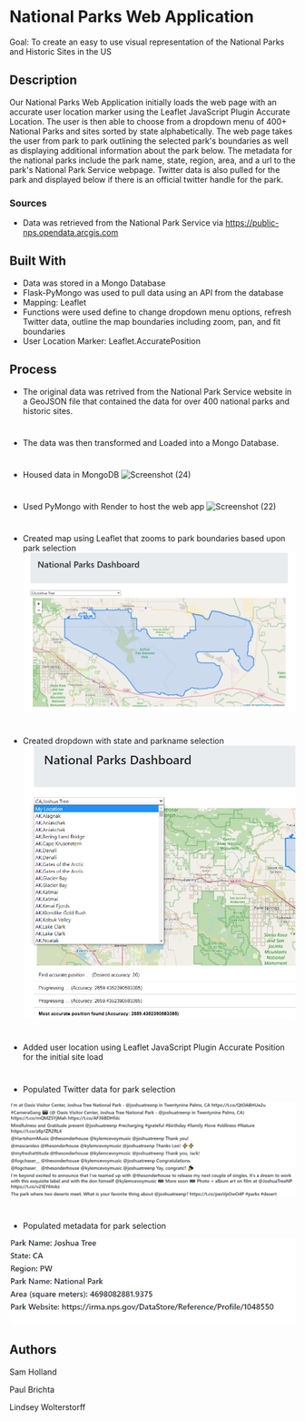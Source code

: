 # National Parks Web Application

Goal: To create an easy to use visual representation of the National Parks and Historic Sites in the US

## Description

Our National Parks Web Application initially loads the web page with an accurate user location marker using the Leaflet JavaScript Plugin Accurate Location. The user is then able to choose from a dropdown menu of 400+ National Parks and sites sorted by state alphabetically. The web page takes the user from park to park outlining the selected park's boundaries as well as displaying additional information about the park below. The metadata for the national parks include the park name, state, region, area, and a url to the park's National Park Service webpage. Twitter data is also pulled for the park and displayed below if there is an official twitter handle for the park.

### Sources

* Data was retrieved from the National Park Service via https://public-nps.opendata.arcgis.com

## Built With


* Data was stored in a Mongo Database
* Flask-PyMongo was used to pull data using an API from the database
* Mapping: Leaflet
* Functions were used define to change dropdown menu options, refresh Twitter data, outline the map boundaries including zoom, pan, and fit boundaries
* User Location Marker: Leaflet.AccuratePosition

## Process

* The original data was retrived from the National Park Service website in a GeoJSON file that contained the data for over 400 national parks and historic sites.
#
* The data was then transformed and Loaded into a Mongo Database.
#
* Housed data in MongoDB
![Screenshot (24)](https://user-images.githubusercontent.com/113874979/215343549-7f30f6c0-aa25-4b94-b660-3e9dc5c866cf.png)
#
* Used PyMongo with Render to host the web app
![Screenshot (22)](https://user-images.githubusercontent.com/113874979/215343171-cc045a0f-c23d-4d55-808f-6dcc17fd818a.png)
#
* Created map using Leaflet that zooms to park boundaries based upon park selection
![alt text](Screenshots/National%20Parks%20Web%20App%20Map.png)
#
* Created dropdown with state and parkname selection
![alt text](Screenshots/National%20Parks%20Web%20App%20Dropdown%20Menu.png)
#
* Added user location using Leaflet JavaScript Plugin Accurate Position for the initial site load
#
* Populated Twitter data for park selection



![alt text](Screenshots/National%20Parks%20Web%20App%20Twitter%20Data.png)
#
* Populated metadata for park selection



![alt text](Screenshots/National%20Parks%20Web%20App%20Metadata.png)

## Authors

Sam Holland

Paul Brichta

Lindsey Wolterstorff
